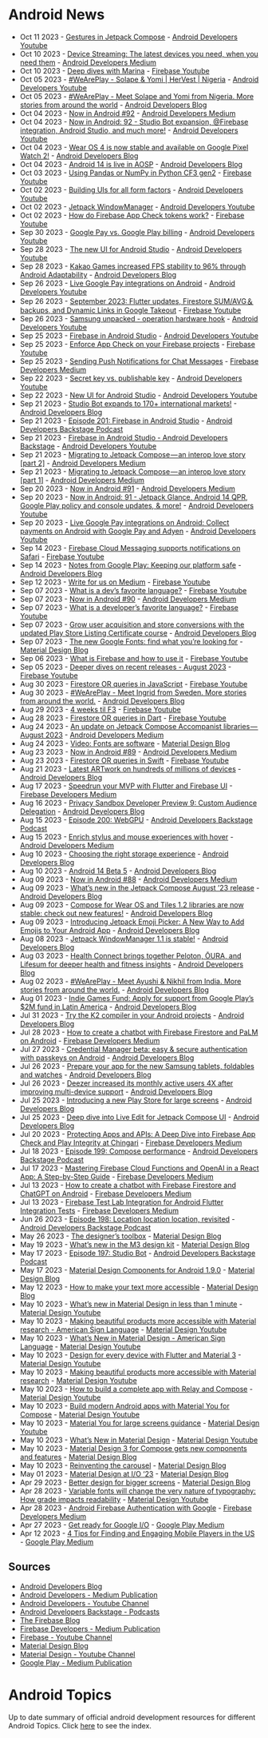# Android News

<!-- NEWS:START -->
- Oct 11 2023 - [Gestures in Jetpack Compose](https://www.youtube.com/watch?v=1tkVjBxdGrk) - [Android Developers Youtube](https://www.youtube.com/c/AndroidDevelopers)
- Oct 10 2023 - [Device Streaming: The latest devices you need, when you need them](https://medium.com/androiddevelopers/device-streaming-the-latest-devices-you-need-when-you-need-them-4472d28d0c57?source=rss----95b274b437c2---4) - [Android Developers Medium](https://medium.com/androiddevelopers)
- Oct 10 2023 - [Deep dives with Marina](https://www.youtube.com/watch?v=B506AABZVWw) - [Firebase Youtube](https://www.youtube.com/user/Firebase)
- Oct 05 2023 - [#WeArePlay - Solape & Yomi | HerVest | Nigeria](https://www.youtube.com/watch?v=mLUwNXOTaT4) - [Android Developers Youtube](https://www.youtube.com/c/AndroidDevelopers)
- Oct 05 2023 - [#WeArePlay - Meet Solape and Yomi from Nigeria. More stories from around the world](http://android-developers.googleblog.com/2023/10/weareplay-meet-solape-and-yomi-from-nigeria-more-stories-from-around-the-world.html) - [Android Developers Blog](https://android-developers.googleblog.com/)
- Oct 04 2023 - [Now in Android #92](https://medium.com/androiddevelopers/now-in-android-92-51866ffd0bd8?source=rss----95b274b437c2---4) - [Android Developers Medium](https://medium.com/androiddevelopers)
- Oct 04 2023 - [Now in Android: 92 - Studio Bot expansion, @Firebase integration, Android Studio, and much more!](https://www.youtube.com/watch?v=jpU6hjzOLRE) - [Android Developers Youtube](https://www.youtube.com/c/AndroidDevelopers)
- Oct 04 2023 - [Wear OS 4 is now stable and available on Google Pixel Watch 2!](http://android-developers.googleblog.com/2023/10/wear-os-4-is-now-stable-and-available-on-google-pixel-watch-2.html) - [Android Developers Blog](https://android-developers.googleblog.com/)
- Oct 04 2023 - [Android 14 is live in AOSP](http://android-developers.googleblog.com/2023/10/android-14-is-live-in-aosp.html) - [Android Developers Blog](https://android-developers.googleblog.com/)
- Oct 03 2023 - [Using Pandas or NumPy in Python CF3 gen2](https://www.youtube.com/watch?v=Bs0bBJFyPVc) - [Firebase Youtube](https://www.youtube.com/user/Firebase)
- Oct 02 2023 - [Building UIs for all form factors](https://www.youtube.com/watch?v=WxCoW9v6xNE) - [Android Developers Youtube](https://www.youtube.com/c/AndroidDevelopers)
- Oct 02 2023 - [Jetpack WindowManager](https://www.youtube.com/watch?v=5msO3qy7F2g) - [Android Developers Youtube](https://www.youtube.com/c/AndroidDevelopers)
- Oct 02 2023 - [How do Firebase App Check tokens work?](https://www.youtube.com/watch?v=eMa0hsHqfHU) - [Firebase Youtube](https://www.youtube.com/user/Firebase)
- Sep 30 2023 - [Google Pay vs. Google Play billing](https://www.youtube.com/watch?v=to0rn6t_IaY) - [Android Developers Youtube](https://www.youtube.com/c/AndroidDevelopers)
- Sep 28 2023 - [The new UI for Android Studio](https://www.youtube.com/watch?v=QzefIO6lJpw) - [Android Developers Youtube](https://www.youtube.com/c/AndroidDevelopers)
- Sep 28 2023 - [Kakao Games increased FPS stability to 96% through Android Adaptability](http://android-developers.googleblog.com/2023/09/kakao-games-increased-fps-stability-through-android-adapatability.html) - [Android Developers Blog](https://android-developers.googleblog.com/)
- Sep 26 2023 - [Live Google Pay integrations on Android](https://www.youtube.com/watch?v=N6qt1fRkx9U) - [Android Developers Youtube](https://www.youtube.com/c/AndroidDevelopers)
- Sep 26 2023 - [September 2023: Flutter updates, Firestore SUM/AVG＆backups, and Dynamic Links in Google Takeout](https://www.youtube.com/watch?v=xBGoBQyJA1o) - [Firebase Youtube](https://www.youtube.com/user/Firebase)
- Sep 26 2023 - [Samsung unpacked - operation hardware hook](https://www.youtube.com/watch?v=j61YemCWXYw) - [Android Developers Youtube](https://www.youtube.com/c/AndroidDevelopers)
- Sep 25 2023 - [Firebase in Android Studio](https://www.youtube.com/watch?v=u3MZvd4FePM) - [Android Developers Youtube](https://www.youtube.com/c/AndroidDevelopers)
- Sep 25 2023 - [Enforce App Check on your Firebase projects](https://www.youtube.com/watch?v=dYwA3Wo_9Bc) - [Firebase Youtube](https://www.youtube.com/user/Firebase)
- Sep 25 2023 - [Sending Push Notifications for Chat Messages](https://medium.com/firebase-developers/ios-swift-send-a-push-notification-when-firebase-chat-message-is-sent-2ec0e6e412ac?source=rss----8e8b7dc6774d---4) - [Firebase Developers Medium](https://medium.com/firebase-developers)
- Sep 22 2023 - [Secret key vs. publishable key](https://www.youtube.com/watch?v=YNIqHR-YGQo) - [Android Developers Youtube](https://www.youtube.com/c/AndroidDevelopers)
- Sep 22 2023 - [New UI for Android Studio](https://www.youtube.com/watch?v=K1TTzkToDyE) - [Android Developers Youtube](https://www.youtube.com/c/AndroidDevelopers)
- Sep 21 2023 - [Studio Bot expands to 170+ international markets!](http://android-developers.googleblog.com/2023/09/studio-bot-expands-to-international-markets.html) - [Android Developers Blog](https://android-developers.googleblog.com/)
- Sep 21 2023 - [Episode 201: Firebase in Android Studio](http://adbackstage.libsyn.com/episode-201-firebase-in-android-studio) - [Android Developers Backstage Podcast](https://adbackstage.libsyn.com/)
- Sep 21 2023 - [Firebase in Android Studio - Android Developers Backstage](https://www.youtube.com/watch?v=OvLCsH2vKgE) - [Android Developers Youtube](https://www.youtube.com/c/AndroidDevelopers)
- Sep 21 2023 - [Migrating to Jetpack Compose — an interop love story [part 2]](https://medium.com/androiddevelopers/migrating-to-jetpack-compose-an-interop-love-story-part-2-370fdd978c33?source=rss----95b274b437c2---4) - [Android Developers Medium](https://medium.com/androiddevelopers)
- Sep 21 2023 - [Migrating to Jetpack Compose — an interop love story [part 1]](https://medium.com/androiddevelopers/migrating-to-jetpack-compose-an-interop-love-story-part-1-3693ca3ae981?source=rss----95b274b437c2---4) - [Android Developers Medium](https://medium.com/androiddevelopers)
- Sep 20 2023 - [Now in Android #91](https://medium.com/androiddevelopers/now-in-android-91-1805122ae7a4?source=rss----95b274b437c2---4) - [Android Developers Medium](https://medium.com/androiddevelopers)
- Sep 20 2023 - [Now in Android: 91 - Jetpack Glance, Android 14 QPR, Google Play policy and console updates, & more!](https://www.youtube.com/watch?v=DlN1g4zZTAI) - [Android Developers Youtube](https://www.youtube.com/c/AndroidDevelopers)
- Sep 20 2023 - [Live Google Pay integrations on Android: Collect payments on Android with Google Pay and Adyen](https://www.youtube.com/watch?v=cbsP0bldDiA) - [Android Developers Youtube](https://www.youtube.com/c/AndroidDevelopers)
- Sep 14 2023 - [Firebase Cloud Messaging supports notifications on Safari](https://www.youtube.com/watch?v=G6n4FxuhiJo) - [Firebase Youtube](https://www.youtube.com/user/Firebase)
- Sep 14 2023 - [Notes from Google Play: Keeping our platform safe](http://android-developers.googleblog.com/2023/09/notes-from-google-play-keeping-our-platform-safe.html) - [Android Developers Blog](https://android-developers.googleblog.com/)
- Sep 12 2023 - [Write for us on Medium](https://www.youtube.com/watch?v=NaJwWTs0W70) - [Firebase Youtube](https://www.youtube.com/user/Firebase)
- Sep 07 2023 - [What is a dev’s favorite language?](https://www.youtube.com/watch?v=GeyWx5klT60) - [Firebase Youtube](https://www.youtube.com/user/Firebase)
- Sep 07 2023 - [Now in Android #90](https://medium.com/androiddevelopers/now-in-android-90-a852c6753fda?source=rss----95b274b437c2---4) - [Android Developers Medium](https://medium.com/androiddevelopers)
- Sep 07 2023 - [What is a developer’s favorite language?](https://www.youtube.com/watch?v=gbuSrFCmPBg) - [Firebase Youtube](https://www.youtube.com/user/Firebase)
- Sep 07 2023 - [Grow user acquisition and store conversions with the updated Play Store Listing Certificate course](http://android-developers.googleblog.com/2023/09/grow-user-acquisition-and-store-conversions-with-updated-play-store-listing-certificate-course.html) - [Android Developers Blog](https://android-developers.googleblog.com/)
- Sep 07 2023 - [The new Google Fonts: find what you’re looking for](https://material.io/blog/2023-google-fonts-redesign) - [Material Design Blog](https://material.io/blog)
- Sep 06 2023 - [What is Firebase and how to use it](https://www.youtube.com/watch?v=p9pgI3Mg-So) - [Firebase Youtube](https://www.youtube.com/user/Firebase)
- Sep 05 2023 - [Deeper dives on recent releases - August 2023](https://www.youtube.com/watch?v=yBJhnHgZV2Q) - [Firebase Youtube](https://www.youtube.com/user/Firebase)
- Aug 30 2023 - [Firestore OR queries in JavaScript](https://www.youtube.com/watch?v=zgWSprYwfF4) - [Firebase Youtube](https://www.youtube.com/user/Firebase)
- Aug 30 2023 - [#WeArePlay - Meet Ingrid from Sweden. More stories from around the world.](http://android-developers.googleblog.com/2023/08/weareplay-meet-ingrid-from-sweden-more.html) - [Android Developers Blog](https://android-developers.googleblog.com/)
- Aug 29 2023 - [4 weeks til F3](https://www.youtube.com/watch?v=s5yourSKRYM) - [Firebase Youtube](https://www.youtube.com/user/Firebase)
- Aug 28 2023 - [Firestore OR queries in Dart](https://www.youtube.com/watch?v=G0hSj1J9PaM) - [Firebase Youtube](https://www.youtube.com/user/Firebase)
- Aug 24 2023 - [An update on Jetpack Compose Accompanist libraries — August 2023](https://medium.com/androiddevelopers/an-update-on-jetpack-compose-accompanist-libraries-august-2023-ac4cbbf059f1?source=rss----95b274b437c2---4) - [Android Developers Medium](https://medium.com/androiddevelopers)
- Aug 24 2023 - [Video: Fonts are software](https://material.io/blog/fonts-are-software-video) - [Material Design Blog](https://material.io/blog)
- Aug 23 2023 - [Now in Android #89](https://medium.com/androiddevelopers/now-in-android-89-6bc584e8aa43?source=rss----95b274b437c2---4) - [Android Developers Medium](https://medium.com/androiddevelopers)
- Aug 23 2023 - [Firestore OR queries in Swift](https://www.youtube.com/watch?v=My1y3SCsBIw) - [Firebase Youtube](https://www.youtube.com/user/Firebase)
- Aug 21 2023 - [Latest ARTwork on hundreds of millions of devices](http://android-developers.googleblog.com/2023/08/latest-artwork-on-hundreds-of-millions-of-devices.html) - [Android Developers Blog](https://android-developers.googleblog.com/)
- Aug 17 2023 - [Speedrun your MVP with Flutter and Firebase UI](https://medium.com/firebase-developers/speedrun-your-flutter-mvp-with-firebase-ui-f4927e1ab502?source=rss----8e8b7dc6774d---4) - [Firebase Developers Medium](https://medium.com/firebase-developers)
- Aug 16 2023 - [Privacy Sandbox Developer Preview 9: Custom Audience Delegation](http://android-developers.googleblog.com/2023/08/privacy-sandbox-developer-preview-9.html) - [Android Developers Blog](https://android-developers.googleblog.com/)
- Aug 15 2023 - [Episode 200: WebGPU](http://adbackstage.libsyn.com/episode-200-webgpu) - [Android Developers Backstage Podcast](https://adbackstage.libsyn.com/)
- Aug 15 2023 - [Enrich stylus and mouse experiences with hover](https://medium.com/androiddevelopers/enrich-stylus-and-mouse-experiences-with-hover-9db19320bf56?source=rss----95b274b437c2---4) - [Android Developers Medium](https://medium.com/androiddevelopers)
- Aug 10 2023 - [Choosing the right storage experience](http://android-developers.googleblog.com/2023/08/choosing-right-storage-experience.html) - [Android Developers Blog](https://android-developers.googleblog.com/)
- Aug 10 2023 - [Android 14 Beta 5](http://android-developers.googleblog.com/2023/08/android-14-beta-5.html) - [Android Developers Blog](https://android-developers.googleblog.com/)
- Aug 09 2023 - [Now in Android #88](https://medium.com/androiddevelopers/now-in-android-88-f631b7564edb?source=rss----95b274b437c2---4) - [Android Developers Medium](https://medium.com/androiddevelopers)
- Aug 09 2023 - [What’s new in the Jetpack Compose August ’23 release](http://android-developers.googleblog.com/2023/08/whats-new-in-jetpack-compose-august-23-release.html) - [Android Developers Blog](https://android-developers.googleblog.com/)
- Aug 09 2023 - [Compose for Wear OS and Tiles 1.2 libraries are now stable: check out new features!](http://android-developers.googleblog.com/2023/08/compose-for-wear-os-and-tiles-1-2-libraries-now-stable-new-features.html) - [Android Developers Blog](https://android-developers.googleblog.com/)
- Aug 09 2023 - [Introducing Jetpack Emoji Picker: A New Way to Add Emojis to Your Android App](http://android-developers.googleblog.com/2023/08/introducing-jetpack-emoji-picker.html) - [Android Developers Blog](https://android-developers.googleblog.com/)
- Aug 08 2023 - [Jetpack WindowManager 1.1 is stable!](http://android-developers.googleblog.com/2023/08/jetpack-windowmanager-11-is-stable.html) - [Android Developers Blog](https://android-developers.googleblog.com/)
- Aug 03 2023 - [Health Connect brings together Peloton, ŌURA, and Lifesum for deeper health and fitness insights](http://android-developers.googleblog.com/2023/08/health-connect-brings-together-peloton-oura-lifesum-for-deeper-health-and-fitness-insights.html) - [Android Developers Blog](https://android-developers.googleblog.com/)
- Aug 02 2023 - [#WeArePlay - Meet Ayushi & Nikhil from India. More stories from around the world.](http://android-developers.googleblog.com/2023/08/weareplay-meet-ayushi-nikhil-from-india-and-more-stories-from-around-the-world.html) - [Android Developers Blog](https://android-developers.googleblog.com/)
- Aug 01 2023 - [Indie Games Fund: Apply for support from Google Play’s $2M fund in Latin America](http://android-developers.googleblog.com/2023/08/indie-games-fund-apply-for-support-from-google-play-fund-in-latin-america.html) - [Android Developers Blog](https://android-developers.googleblog.com/)
- Jul 31 2023 - [Try the K2 compiler in your Android projects](http://android-developers.googleblog.com/2023/07/try-k2-compiler-in-your-android-projects.html) - [Android Developers Blog](https://android-developers.googleblog.com/)
- Jul 28 2023 - [How to create a chatbot with Firebase Firestore and PaLM on Android](https://medium.com/firebase-developers/how-to-create-a-chatbot-with-firebase-firestore-and-palm-on-android-e78549814aa?source=rss----8e8b7dc6774d---4) - [Firebase Developers Medium](https://medium.com/firebase-developers)
- Jul 27 2023 - [Credential Manager beta: easy & secure authentication with passkeys on Android](http://android-developers.googleblog.com/2023/07/credential-manager-beta-easy-secure-authentication-with-passkeys-on-android.html) - [Android Developers Blog](https://android-developers.googleblog.com/)
- Jul 26 2023 - [Prepare your app for the new Samsung tablets, foldables and watches](http://android-developers.googleblog.com/2023/07/prepare-your-app-for-new-samsung-tablets-foldables-watches.html) - [Android Developers Blog](https://android-developers.googleblog.com/)
- Jul 26 2023 - [Deezer increased its monthly active users 4X after improving multi-device support](http://android-developers.googleblog.com/2023/07/deezer-increased-its-monthly-active-users-after-improving-multi-device-support.html) - [Android Developers Blog](https://android-developers.googleblog.com/)
- Jul 25 2023 - [Introducing a new Play Store for large screens](http://android-developers.googleblog.com/2023/07/introducing-new-play-store-for-large-screens.html) - [Android Developers Blog](https://android-developers.googleblog.com/)
- Jul 25 2023 - [Deep dive into Live Edit for Jetpack Compose UI](http://android-developers.googleblog.com/2023/07/deep-dive-into-live-edit-for-jetpack-compose-ui.html) - [Android Developers Blog](https://android-developers.googleblog.com/)
- Jul 20 2023 - [Protecting Apps and APIs: A Deep Dive into Firebase App Check and Play Integrity at Chingari](https://medium.com/firebase-developers/protecting-apps-and-apis-a-deep-dive-into-firebase-app-check-and-play-integrity-7364f96aa96d?source=rss----8e8b7dc6774d---4) - [Firebase Developers Medium](https://medium.com/firebase-developers)
- Jul 18 2023 - [Episode 199: Compose performance](http://adbackstage.libsyn.com/episode-199-compose-performance) - [Android Developers Backstage Podcast](https://adbackstage.libsyn.com/)
- Jul 17 2023 - [Mastering Firebase Cloud Functions and OpenAI in a React App: A Step-by-Step Guide](https://medium.com/firebase-developers/mastering-firebase-cloud-functions-and-openai-in-a-react-app-a-step-by-step-guide-1dfa58176009?source=rss----8e8b7dc6774d---4) - [Firebase Developers Medium](https://medium.com/firebase-developers)
- Jul 13 2023 - [How to create a chatbot with Firebase Firestore and ChatGPT on Android](https://medium.com/firebase-developers/how-to-create-a-chatbot-with-firebase-firestore-and-chatgpt-on-android-910dd40f11d9?source=rss----8e8b7dc6774d---4) - [Firebase Developers Medium](https://medium.com/firebase-developers)
- Jul 13 2023 - [Firebase Test Lab Integration for Android Flutter Integration Tests](https://medium.com/firebase-developers/google-firebase-test-lab-integration-for-flutter-integration-tests-38f903d47ac3?source=rss----8e8b7dc6774d---4) - [Firebase Developers Medium](https://medium.com/firebase-developers)
- Jun 26 2023 - [Episode 198: Location location location, revisited](http://adbackstage.libsyn.com/episode-198-location-location-location-revisited) - [Android Developers Backstage Podcast](https://adbackstage.libsyn.com/)
- May 26 2023 - [The designer’s toolbox](https://material.io/blog/designer-toolbox-figma-android-studio-relay) - [Material Design Blog](https://material.io/blog)
- May 19 2023 - [What’s new in the M3 design kit](https://material.io/blog/whats-new-design-kit) - [Material Design Blog](https://material.io/blog)
- May 17 2023 - [Episode 197: Studio Bot](http://adbackstage.libsyn.com/episode-197-studio-bot) - [Android Developers Backstage Podcast](https://adbackstage.libsyn.com/)
- May 17 2023 - [Material Design Components for Android 1.9.0](https://material.io/blog/android-stable-release-1-9-0) - [Material Design Blog](https://material.io/blog)
- May 12 2023 - [How to make your text more accessible](https://material.io/blog/how-to-make-text-more-accessible) - [Material Design Blog](https://material.io/blog)
- May 10 2023 - [What’s new in Material Design in less than 1 minute](https://www.youtube.com/watch?v=CTR2O3n7x-c) - [Material Design Youtube](https://www.youtube.com/c/MaterialDesign)
- May 10 2023 - [Making beautiful products more accessible with Material research - American Sign Language](https://www.youtube.com/watch?v=vysRyD7_jMk) - [Material Design Youtube](https://www.youtube.com/c/MaterialDesign)
- May 10 2023 - [What’s New in Material Design - American Sign Language](https://www.youtube.com/watch?v=iwJaQCsX63s) - [Material Design Youtube](https://www.youtube.com/c/MaterialDesign)
- May 10 2023 - [Design for every device with Flutter and Material 3](https://www.youtube.com/watch?v=CfOlY36GWYU) - [Material Design Youtube](https://www.youtube.com/c/MaterialDesign)
- May 10 2023 - [Making beautiful products more accessible with Material research](https://www.youtube.com/watch?v=k-nG86tp8oQ) - [Material Design Youtube](https://www.youtube.com/c/MaterialDesign)
- May 10 2023 - [How to build a complete app with Relay and Compose](https://www.youtube.com/watch?v=vBNmeiHlDHE) - [Material Design Youtube](https://www.youtube.com/c/MaterialDesign)
- May 10 2023 - [Build modern Android apps with Material You for Compose](https://www.youtube.com/watch?v=tu0UtDGC31A) - [Material Design Youtube](https://www.youtube.com/c/MaterialDesign)
- May 10 2023 - [Material You for large screens guidance](https://www.youtube.com/watch?v=wP-xAPIyqLY) - [Material Design Youtube](https://www.youtube.com/c/MaterialDesign)
- May 10 2023 - [What’s New in Material Design](https://www.youtube.com/watch?v=vnDhq8W98O4) - [Material Design Youtube](https://www.youtube.com/c/MaterialDesign)
- May 10 2023 - [Material Design 3 for Compose gets new components and features](https://material.io/blog/material-3-compose-1-1) - [Material Design Blog](https://material.io/blog)
- May 10 2023 - [Reinventing the carousel](https://material.io/blog/material-3-carousel-research-design) - [Material Design Blog](https://material.io/blog)
- May 01 2023 - [Material Design at I/O ‘23](https://material.io/blog/material-google-io23) - [Material Design Blog](https://material.io/blog)
- Apr 29 2023 - [Better design for bigger screens](https://material.io/blog/material-you-large-screens) - [Material Design Blog](https://material.io/blog)
- Apr 28 2023 - [Variable fonts will change the very nature of typography: How grade impacts readability](https://www.youtube.com/watch?v=yrhnKUD-J9c) - [Material Design Youtube](https://www.youtube.com/c/MaterialDesign)
- Apr 28 2023 - [Android Firebase Authentication with Google](https://medium.com/firebase-developers/android-firebase-authentication-with-google-1c2f6ca3a738?source=rss----8e8b7dc6774d---4) - [Firebase Developers Medium](https://medium.com/firebase-developers)
- Apr 27 2023 - [Get ready for Google I/O](https://medium.com/googleplaydev/get-ready-for-google-i-o-d08acfc967e9?source=rss----1f8baa23933d---4) - [Google Play Medium](https://medium.com/googleplaydev)
- Apr 12 2023 - [4 Tips for Finding and Engaging Mobile Players in the US](https://medium.com/googleplaydev/4-tips-for-finding-and-engaging-mobile-players-in-the-us-a15ef286b997?source=rss----1f8baa23933d---4) - [Google Play Medium](https://medium.com/googleplaydev)<!-- NEWS:END -->

## Sources

* [Android Developers Blog](https://android-developers.googleblog.com/)
* [Android Developers - Medium Publication](https://medium.com/androiddevelopers)
* [Android Developers - Youtube Channel](https://www.youtube.com/c/AndroidDevelopers)
* [Android Developers Backstage - Podcasts](https://adbackstage.libsyn.com/)
* [The Firebase Blog](https://firebase.googleblog.com/)
* [Firebase Developers - Medium Publication](https://medium.com/firebase-developers)
* [Firebase - Youtube Channel](https://www.youtube.com/user/Firebase)
* [Material Design Blog](https://material.io/blog)
* [Material Design - Youtube Channel](https://www.youtube.com/c/MaterialDesign)
* [Google Play - Medium Publication](https://medium.com/googleplaydev)

# Android Topics
Up to date summary of official android development resources for different Android Topics. Click [here](https://androidtopicsindex.dipien.com/) to see the index.

